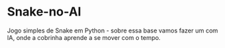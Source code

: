 # Snake-no-AI
Jogo simples de Snake em Python - sobre essa base vamos fazer um com IA, onde a cobrinha aprende a se mover com o tempo.
